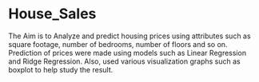 # House_Sales
The Aim is to Analyze and predict housing prices using attributes such as square footage, number of bedrooms, number of floors and so on.
Prediction of prices were made using models such as Linear Regression and Ridge Regression.
Also, used various visualization graphs such as boxplot to help study the result.
